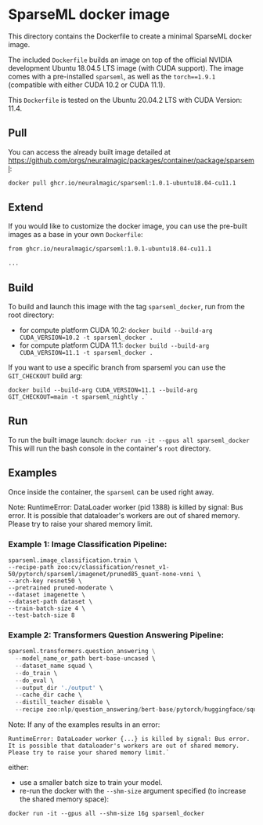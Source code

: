 # SparseML docker image
This directory contains the Dockerfile to create a minimal SparseML docker image.

The included `Dockerfile` builds an image on top of the official NVIDIA development Ubuntu 18.04.5 LTS 
image (with CUDA support). The image comes with a pre-installed `sparseml`, as well as the `torch==1.9.1`
(compatible with either CUDA 10.2 or CUDA 11.1).

This `Dockerfile` is tested on the Ubuntu 20.04.2 LTS with CUDA Version: 11.4.

## Pull
You can access the already built image detailed at https://github.com/orgs/neuralmagic/packages/container/package/sparseml:

```bash
docker pull ghcr.io/neuralmagic/sparseml:1.0.1-ubuntu18.04-cu11.1
```

## Extend
If you would like to customize the docker image, you can use the pre-built images as a base in your own `Dockerfile`:

```Dockerfile
from ghcr.io/neuralmagic/sparseml:1.0.1-ubuntu18.04-cu11.1

...
```

## Build
To build and launch this image with the tag `sparseml_docker`, run from the root directory:
- for compute platform CUDA 10.2: `docker build --build-arg CUDA_VERSION=10.2 -t sparseml_docker .`
- for compute platform CUDA 11.1: `docker build --build-arg CUDA_VERSION=11.1 -t sparseml_docker .` 

If you want to use a specific branch from sparseml you can use the `GIT_CHECKOUT` build arg:
```
docker build --build-arg CUDA_VERSION=11.1 --build-arg GIT_CHECKOUT=main -t sparseml_nightly .`
```

## Run
To run the built image launch: `docker run -it --gpus all sparseml_docker`
This will run the bash console in the container's `root` directory.

## Examples
Once inside the container, the `sparseml` can be used right away.

Note: RuntimeError: DataLoader worker (pid 1388) is killed by signal: Bus error. It is possible that dataloader's workers are out of shared memory. Please try to raise your shared memory limit.

### Example 1: Image Classification Pipeline:

```
sparseml.image_classification.train \ 
--recipe-path zoo:cv/classification/resnet_v1-50/pytorch/sparseml/imagenet/pruned85_quant-none-vnni \
--arch-key resnet50 \  
--pretrained pruned-moderate \   
--dataset imagenette \
--dataset-path dataset \     
--train-batch-size 4 \ 
--test-batch-size 8 
```

### Example 2: Transformers Question Answering Pipeline:

```python
sparseml.transformers.question_answering \
  --model_name_or_path bert-base-uncased \          
  --dataset_name squad \                            
  --do_train \                                      
  --do_eval \                                       
  --output_dir './output' \                         
  --cache_dir cache \                               
  --distill_teacher disable \                       
  --recipe zoo:nlp/question_answering/bert-base/pytorch/huggingface/squad/pruned-aggressive_98   
```

Note: 
If any of the examples results in an error:
```
RuntimeError: DataLoader worker {...} is killed by signal: Bus error. It is possible that dataloader's workers are out of shared memory. Please try to raise your shared memory limit.`
```
either:
- use a smaller batch size to train your model.
- re-run the docker with the `--shm-size` argument specified (to increase the shared memory space):
```
docker run -it --gpus all --shm-size 16g sparseml_docker
```
